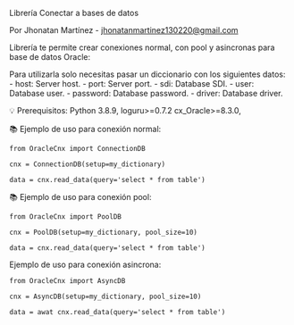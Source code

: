 Librería Conectar a bases de datos


Por Jhonatan Martínez - jhonatanmartinez130220@gmail.com


Librería te permite crear conexiones normal, con pool y asincronas para base de datos Oracle:

Para utilizarla solo necesitas pasar un diccionario con los siguientes datos:
                - host: Server host.
                - port: Server port.
                - sdi: Database SDI.
                - user: Database user.
                - password: Database password.
                - driver: Database driver.

💡 Prerequisitos:
Python 3.8.9,
loguru>=0.7.2
cx_Oracle>=8.3.0,

📚 Ejemplo de uso para conexión normal:

    from OracleCnx import ConnectionDB
    
    cnx = ConnectionDB(setup=my_dictionary)
    
    data = cnx.read_data(query='select * from table')

📚 Ejemplo de uso para conexión pool:

    from OracleCnx import PoolDB
    
    cnx = PoolDB(setup=my_dictionary, pool_size=10)
    
    data = cnx.read_data(query='select * from table')

Ejemplo de uso para conexión asincrona:

    from OracleCnx import AsyncDB
    
    cnx = AsyncDB(setup=my_dictionary, pool_size=10)
    
    data = awat cnx.read_data(query='select * from table')